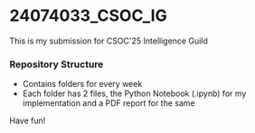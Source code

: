 # 24074033_CSOC_IG
This is my submission for CSOC'25 Intelligence Guild
### Repository Structure
- Contains folders for every week
- Each folder has 2 files, the Python Notebook (.ipynb) for my implementation and a PDF report for the same

Have fun!
